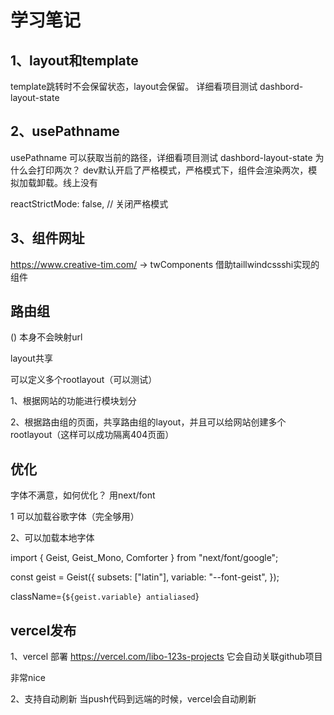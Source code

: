 # 学习笔记

## 1、layout和template

template跳转时不会保留状态，layout会保留。  详细看项目测试 dashbord-layout-state


## 2、usePathname

usePathname 可以获取当前的路径，详细看项目测试 dashbord-layout-state
为什么会打印两次？
dev默认开启了严格模式，严格模式下，组件会渲染两次，模拟加载卸载。线上没有

reactStrictMode: false, // 关闭严格模式

## 3、组件网址
https://www.creative-tim.com/  -> twComponents 借助taillwindcssshi实现的组件


## 路由组
()  本身不会映射url

layout共享

可以定义多个rootlayout（可以测试）

1、根据网站的功能进行模块划分

2、根据路由组的页面，共享路由组的layout，并且可以给网站创建多个rootlayout（这样可以成功隔离404页面）


## 优化
字体不满意，如何优化？ 用next/font

1 可以加载谷歌字体（完全够用）

2、可以加载本地字体

import { Geist, Geist_Mono, Comforter } from "next/font/google";

const geist = Geist({
  subsets: ["latin"],
  variable: "--font-geist",
});

className={`${geist.variable} antialiased`}



## vercel发布

1、vercel 部署
https://vercel.com/libo-123s-projects   它会自动关联github项目

非常nice

2、支持自动刷新 当push代码到远端的时候，vercel会自动刷新



